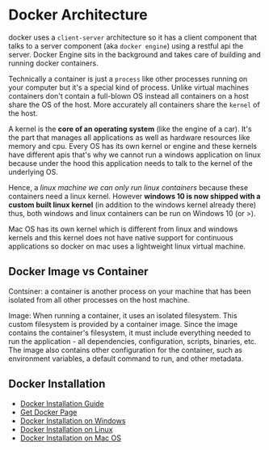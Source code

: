 # Docker Architecture

docker uses a `client-server` architecture so it has a client component that talks to a server component (aka `docker engine`) using a restful api the server. Docker Engine sits in the background and takes care of building and running docker containers.

Technically a container is just a `process` like other processes running on your computer but it's a special kind of process. Unlike virtual machines containers don't contain a full-blown OS instead all containers on a host share the OS of the host. More accurately all containers share the `kernel` of the host.

A kernel is the **core of an operating system** (like the engine of a car). It's the part that manages all applications as well as hardware resources like memory and cpu. Every OS has its own kernel or engine and these kernels have different apis that's why we cannot run a windows application on linux because under the hood this application needs to talk to the kernel of the underlying OS.

Hence, a *linux machine we can only run linux containers* because these containers need a linux kernel. However **windows 10 is now shipped with a custom built linux kernel** (in addition to the windows kernel already there) thus, both windows and linux containers can be run on Windows 10 (or >).

Mac OS has its own kernel which is different from linux and windows kernels and this kernel does not have native support for continuous applications so docker on mac uses a lightweight linux virtual machine.

## Docker Image vs Container

Contsiner: a container is another process on your machine that has been isolated from all other processes on the host machine.

Image: When running a container, it uses an isolated filesystem. This custom filesystem is provided by a container image. Since the image contains the container's filesystem, it must include everything needed to run the application - all dependencies, configuration, scripts, binaries, etc. The image also contains other configuration for the container, such as environment variables, a default command to run, and other metadata.

## Docker Installation

- [Docker Installation Guide](https://docs.docker.com/engine/install/)
- [Get Docker Page](https://docs.docker.com/get-docker/)
- [Docker Installation on Windows](https://www.youtube.com/watch?v=5nX8U8Fz5S0)
- [Docker Installation on Linux](https://www.youtube.com/watch?v=TDLKQWsrSyk)
- [Docker Installation on Mac OS](https://www.youtube.com/watch?v=SGmFGYCuJK4)
